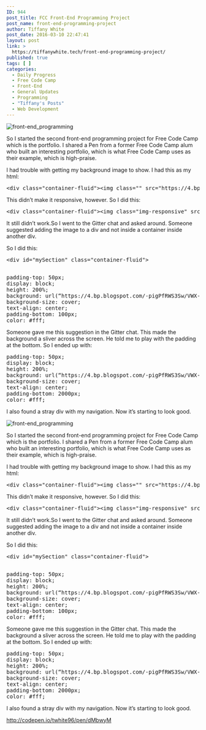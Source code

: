 ```yaml
---
ID: 944
post_title: FCC Front-End Programming Project
post_name: front-end-programming-project
author: Tiffany White
post_date: 2016-03-10 22:47:41
layout: post
link: >
  https://tiffanywhite.tech/front-end-programming-project/
published: true
tags: [ ]
categories:
  - Daily Progress
  - Free Code Camp
  - Front-End
  - General Updates
  - Programming
  - "Tiffany's Posts"
  - Web Development
---
```



<img class="aligncenter" src="http://helloburgh.me/wp-content/uploads/2016/03/front-end.jpeg" alt="front-end_programming" />

So I started the second front-end programming project for Free Code Camp which is the portfolio. I shared a Pen from a former Free Code Camp alum who built an interesting portfolio, which is what Free Code Camp uses as their example, which is high-praise.

I had trouble with getting my background image to show. I had this as my html:
<pre class="lang:html decode:1 ">&lt;div class="container-fluid"&gt;&lt;img class="" src="https://4.bp.blogspot.com/-pigPfRWS3Sw/VWX-feGd7II/AAAAAAABjLE/K3JemRkjclI/s0/Coding_with_Style_wallpaper.jpg" alt="" /&gt;
</pre>
This didn’t make it responsive, however. So I did this:
<pre class="lang:html decode:1 ">&lt;div class="container-fluid"&gt;&lt;img class="img-responsive" src="https://4.bp.blogspot.com/-pigPfRWS3Sw/VWX-feGd7II/AAAAAAABjLE/K3JemRkjclI/s0/Coding_with_Style_wallpaper.jpg" alt="" /&gt;
</pre>
It still didn’t work.So I went to the Gitter chat and asked around. Someone suggested adding the image to a div and not inside a container inside another div.

So I did this:
<pre class="lang:html decode:1 ">&lt;div id="mySection" class="container-fluid"&gt;

</pre>
<pre class="lang:css decode:1 ">padding-top: 50px;
display: block;
height: 200%;
background: url(“https://4.bp.blogspot.com/-pigPfRWS3Sw/VWX-feGd7II/AAAAAAABjLE/K3JemRkjclI/s0/Coding_with_Style_wallpaper.jpg”) no-repeat center fixed;
background-size: cover;
text-align: center;
padding-bottom: 100px;
color: #fff;
</pre>
Someone gave me this suggestion in the Gitter chat. This made the background a sliver across the screen. He told me to play with the padding at the bottom. So I ended up with:
<pre class="lang:css decode:1 ">padding-top: 50px;
display: block;
height: 200%;
background: url(“https://4.bp.blogspot.com/-pigPfRWS3Sw/VWX-feGd7II/AAAAAAABjLE/K3JemRkjclI/s0/Coding_with_Style_wallpaper.jpg”) no-repeat center fixed;
background-size: cover;
text-align: center;
padding-bottom: 2000px;
color: #fff;
</pre>
I also found a stray div with my navigation. Now it’s starting to look good.




<img class="aligncenter" src="http://helloburgh.me/wp-content/uploads/2016/03/front-end.jpeg" alt="front-end_programming" />

So I started the second front-end programming project for Free Code Camp which is the portfolio. I shared a Pen from a former Free Code Camp alum who built an interesting portfolio, which is what Free Code Camp uses as their example, which is high-praise.

I had trouble with getting my background image to show. I had this as my html:
<pre class="lang:html decode:1 ">&lt;div class="container-fluid"&gt;&lt;img class="" src="https://4.bp.blogspot.com/-pigPfRWS3Sw/VWX-feGd7II/AAAAAAABjLE/K3JemRkjclI/s0/Coding_with_Style_wallpaper.jpg" alt="" /&gt;
</pre>
This didn’t make it responsive, however. So I did this:
<pre class="lang:html decode:1 ">&lt;div class="container-fluid"&gt;&lt;img class="img-responsive" src="https://4.bp.blogspot.com/-pigPfRWS3Sw/VWX-feGd7II/AAAAAAABjLE/K3JemRkjclI/s0/Coding_with_Style_wallpaper.jpg" alt="" /&gt;
</pre>
It still didn’t work.So I went to the Gitter chat and asked around. Someone suggested adding the image to a div and not inside a container inside another div.

So I did this:
<pre class="lang:html decode:1 ">&lt;div id="mySection" class="container-fluid"&gt;

</pre>
<pre class="lang:css decode:1 ">padding-top: 50px;
display: block;
height: 200%;
background: url(“https://4.bp.blogspot.com/-pigPfRWS3Sw/VWX-feGd7II/AAAAAAABjLE/K3JemRkjclI/s0/Coding_with_Style_wallpaper.jpg”) no-repeat center fixed;
background-size: cover;
text-align: center;
padding-bottom: 100px;
color: #fff;
</pre>
Someone gave me this suggestion in the Gitter chat. This made the background a sliver across the screen. He told me to play with the padding at the bottom. So I ended up with:
<pre class="lang:css decode:1 ">padding-top: 50px;
display: block;
height: 200%;
background: url(“https://4.bp.blogspot.com/-pigPfRWS3Sw/VWX-feGd7II/AAAAAAABjLE/K3JemRkjclI/s0/Coding_with_Style_wallpaper.jpg”) no-repeat center fixed;
background-size: cover;
text-align: center;
padding-bottom: 2000px;
color: #fff;
</pre>
I also found a stray div with my navigation. Now it’s starting to look good.





http://codepen.io/twhite96/pen/dMbwyM